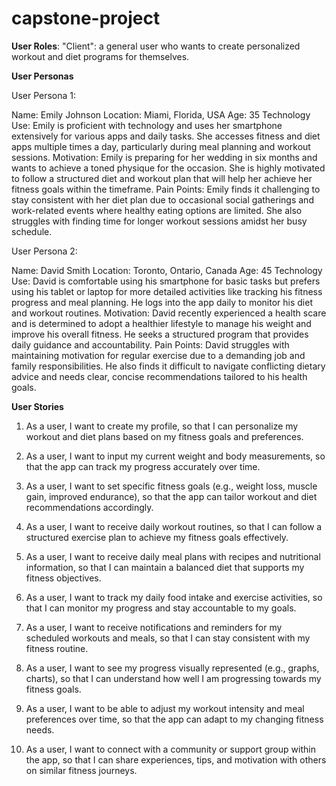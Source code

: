 # capstone-project

**User Roles**:
"Client": a general user who wants to create personalized workout and diet programs for themselves. 

**User Personas**

User Persona 1:

Name: Emily Johnson
Location: Miami, Florida, USA
Age: 35
Technology Use: Emily is proficient with technology and uses her smartphone extensively for various apps and daily tasks. She accesses fitness and diet apps multiple times a day, particularly during meal planning and workout sessions.
Motivation: Emily is preparing for her wedding in six months and wants to achieve a toned physique for the occasion. She is highly motivated to follow a structured diet and workout plan that will help her achieve her fitness goals within the timeframe.
Pain Points: Emily finds it challenging to stay consistent with her diet plan due to occasional social gatherings and work-related events where healthy eating options are limited. She also struggles with finding time for longer workout sessions amidst her busy schedule.

User Persona 2:

Name: David Smith
Location: Toronto, Ontario, Canada
Age: 45
Technology Use: David is comfortable using his smartphone for basic tasks but prefers using his tablet or laptop for more detailed activities like tracking his fitness progress and meal planning. He logs into the app daily to monitor his diet and workout routines.
Motivation: David recently experienced a health scare and is determined to adopt a healthier lifestyle to manage his weight and improve his overall fitness. He seeks a structured program that provides daily guidance and accountability.
Pain Points: David struggles with maintaining motivation for regular exercise due to a demanding job and family responsibilities. He also finds it difficult to navigate conflicting dietary advice and needs clear, concise recommendations tailored to his health goals.

**User Stories**
1. As a user, I want to create my profile, so that I can personalize my workout and diet plans based on my fitness goals and preferences.

2. As a user, I want to input my current weight and body measurements, so that the app can track my progress accurately over time.

3. As a user, I want to set specific fitness goals (e.g., weight loss, muscle gain, improved endurance), so that the app can tailor workout and diet recommendations accordingly.

4. As a user, I want to receive daily workout routines, so that I can follow a structured exercise plan to achieve my fitness goals effectively.

5. As a user, I want to receive daily meal plans with recipes and nutritional information, so that I can maintain a balanced diet that supports my fitness objectives.

6. As a user, I want to track my daily food intake and exercise activities, so that I can monitor my progress and stay accountable to my goals.

7. As a user, I want to receive notifications and reminders for my scheduled workouts and meals, so that I can stay consistent with my fitness routine.

8. As a user, I want to see my progress visually represented (e.g., graphs, charts), so that I can understand how well I am progressing towards my fitness goals.
   
9. As a user, I want to be able to adjust my workout intensity and meal preferences over time, so that the app can adapt to my changing fitness needs.

10. As a user, I want to connect with a community or support group within the app, so that I can share experiences, tips, and motivation with others on similar fitness journeys.
